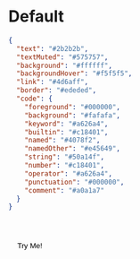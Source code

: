 # Default

```json
{
  "text": "#2b2b2b",
  "textMuted": "#575757",
  "background": "#ffffff",
  "backgroundHover": "#f5f5f5",
  "link": "#4d6aff",
  "border": "#ededed",
  "code": {
    "foreground": "#000000",
    "background": "#fafafa",
    "keyword": "#a626a4",
    "builtin": "#c18401",
    "named": "#4078f2",
    "namedOther": "#e45649",
    "string": "#50a14f",
    "number": "#c18401",
    "operator": "#a626a4",
    "punctuation": "#000000",
    "comment": "#a0a1a7"
  }
}
```

<button style="margin-top:2rem;background-color:hsl(var(--color-background-hover));border:hsl(var(--color-border)) 1px solid;padding:0.5rem 1rem;border-radius:0.375rem;" onClick="(function() { let theme = document.getElementById('theme'); theme.innerHTML = `
	:root {
		--color-text: 0 0% 17%;
		--color-text-muted: 0 0% 34%;
		--color-background: 0 0% 100%;
		--color-background-hover: 0 0% 96%;
		--color-link: 221 87% 60%;
		--color-border: 0 0% 93%;
		--color-code-foreground: 0 0% 0%;
		--color-code-background: 0 0% 98%;
		--color-code-keyword: 301 63% 40%;
		--color-code-builtin: 41 99% 38%;
		--color-code-named: 221 87% 60%;
		--color-code-named-other: 5 74% 59%;
		--color-code-string: 119 34% 47%;
		--color-code-number: 41 99% 38%;
		--color-code-operator: 301 63% 40%;
		--color-code-punctuation: 0 0% 0%;
		--color-code-comment: 231 4% 64%;
	}` })()">
  Try Me!
</button>